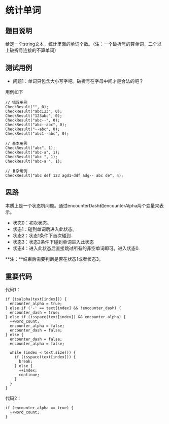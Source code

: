 统计单词
===============

题目说明
---------------
给定一个string文本，统计里面的单词个数。（注：一个破折号的算单词，二个以上破折号连接的不算单词）

测试用例
---------------

- 问题1：单词只包含大小写字吧。破折号在字母中间才是合法的吧？   

用例如下

    // 错误用例
	CheckResult("", 0);
    CheckResult("abc123", 0);
    CheckResult("123abc", 0);
    CheckResult("abc--", 0);
    CheckResult("abc--abc", 0);
    CheckResult("--abc", 0);
    CheckResult("abc1--abc", 0);

	// 基本用例
    CheckResult("abc", 1);
    CheckResult("abc-a", 1);
    CheckResult("abc ", 1);
    CheckResult("abc-a ", 1);

	// 复杂用例
    CheckResult("abc def 123 agd1-ddf adg-- abc de", 4);

思路
--------------

本质上是一个状态机问题。通过encounterDash和encounterAlpha两个变量来表示。

- 状态0：初次状态。
- 状态1：碰到单词后进入此状态。
- 状态2：状态1条件下首次碰到`-`
- 状态3：状态2条件下碰到单词进入此状态
- 状态4：进入此状态后直接跳过所有的非空单词即可。进入状态0.

**注：**结束后需要判断是否在状态1或者状态3。

重要代码
----------
代码1：

	if (isalpha(text[index])) {
	  encounter_alpha = true;
	} else if ('-' == text[index] && !encounter_dash) {
	  encounter_dash = true;
	} else if (isspace(text[index]) && encounter_alpha) {
	  ++word_count;
	  encounter_alpha = false;
	  encounter_dash = false;
	} else {
	  encounter_dash = false;
	  encounter_alpha = false;
	  
	  while (index < text.size()) {
	    if (isspace(text[index])) {
	      break;
	    } else {
	      ++index;
	      continue;
	    }
	  }
	}

代码2：

	if (encounter_alpha == true) {
	  ++word_count;
	}